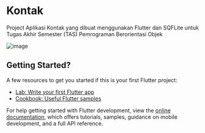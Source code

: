 # Kontak

Project Aplikasi Kontak yang dibuat menggunakan Flutter dan SQFLite untuk Tugas Akhir Semester (TAS) Pemrograman Berorientasi Objek

![image](https://github.com/Yuzuru07/Kontak/assets/109451963/2268d402-cd7b-4c7b-a970-17ea11e98fce)

## Getting Started?


A few resources to get you started if this is your first Flutter project:

- [Lab: Write your first Flutter app](https://docs.flutter.dev/get-started/codelab)
- [Cookbook: Useful Flutter samples](https://docs.flutter.dev/cookbook)

For help getting started with Flutter development, view the
[online documentation](https://docs.flutter.dev/), which offers tutorials,
samples, guidance on mobile development, and a full API reference.

